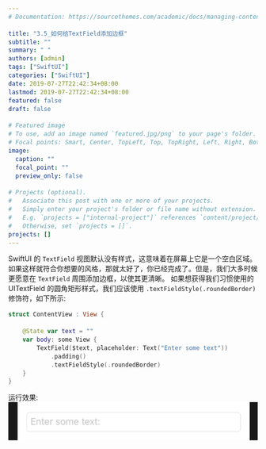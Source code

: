 ```yaml
---
# Documentation: https://sourcethemes.com/academic/docs/managing-content/

title: "3.5_如何给TextField添加边框"
subtitle: ""
summary: " "
authors: [admin]
tags: ["SwiftUI"]
categories: ["SwiftUI"]
date: 2019-07-27T22:42:34+08:00
lastmod: 2019-07-27T22:42:34+08:00
featured: false
draft: false

# Featured image
# To use, add an image named `featured.jpg/png` to your page's folder.
# Focal points: Smart, Center, TopLeft, Top, TopRight, Left, Right, BottomLeft, Bottom, BottomRight.
image:
  caption: ""
  focal_point: ""
  preview_only: false

# Projects (optional).
#   Associate this post with one or more of your projects.
#   Simply enter your project's folder or file name without extension.
#   E.g. `projects = ["internal-project"]` references `content/project/deep-learning/index.md`.
#   Otherwise, set `projects = []`.
projects: []
---
```


<!-- more -->
SwiftUI 的 `TextField` 视图默认没有样式，这意味着在屏幕上它是一个空白区域。如果这样就符合你想要的风格，那就太好了，你已经完成了。但是，我们大多时候更愿意在 `TextField` 周围添加边框，以使其更清晰。
如果想获得我们习惯使用的 UITextField 的圆角矩形样式，我们应该使用 `.textFieldStyle(.roundedBorder)` 修饰符，如下所示:
```swift
struct ContentView : View {
    
    @State var text = ""
    var body: some View {
        TextField($text, placeholder: Text("Enter some text"))
            .padding()
            .textFieldStyle(.roundedBorder)
    }
}
```
运行效果:
![textfield_style_rounded_border](img/textfield_style_rounded_border.png "textFieldStyle is roundedBorder style")


